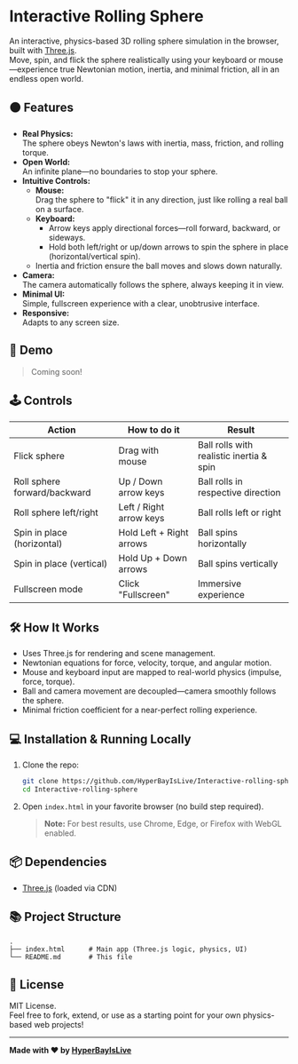 # Interactive Rolling Sphere

An interactive, physics-based 3D rolling sphere simulation in the browser, built with [Three.js](https://threejs.org/).  
Move, spin, and flick the sphere realistically using your keyboard or mouse—experience true Newtonian motion, inertia, and minimal friction, all in an endless open world.

## 🟠 Features

- **Real Physics:**  
  The sphere obeys Newton's laws with inertia, mass, friction, and rolling torque.
- **Open World:**  
  An infinite plane—no boundaries to stop your sphere.
- **Intuitive Controls:**  
  - **Mouse:**  
    Drag the sphere to "flick" it in any direction, just like rolling a real ball on a surface.
  - **Keyboard:**  
    - Arrow keys apply directional forces—roll forward, backward, or sideways.
    - Hold both left/right or up/down arrows to spin the sphere in place (horizontal/vertical spin).
  - Inertia and friction ensure the ball moves and slows down naturally.
- **Camera:**  
  The camera automatically follows the sphere, always keeping it in view.
- **Minimal UI:**  
  Simple, fullscreen experience with a clear, unobtrusive interface.
- **Responsive:**  
  Adapts to any screen size.

## 🚀 Demo

> Coming soon!

## 🕹️ Controls

| Action                        | How to do it            | Result                                      |
|-------------------------------|-------------------------|---------------------------------------------|
| Flick sphere                  | Drag with mouse         | Ball rolls with realistic inertia & spin    |
| Roll sphere forward/backward  | Up / Down arrow keys    | Ball rolls in respective direction          |
| Roll sphere left/right        | Left / Right arrow keys | Ball rolls left or right                    |
| Spin in place (horizontal)    | Hold Left + Right arrows| Ball spins horizontally                     |
| Spin in place (vertical)      | Hold Up + Down arrows   | Ball spins vertically                       |
| Fullscreen mode               | Click "Fullscreen"      | Immersive experience                        |

## 🛠️ How It Works

- Uses Three.js for rendering and scene management.
- Newtonian equations for force, velocity, torque, and angular motion.
- Mouse and keyboard input are mapped to real-world physics (impulse, force, torque).
- Ball and camera movement are decoupled—camera smoothly follows the sphere.
- Minimal friction coefficient for a near-perfect rolling experience.

## 💻 Installation & Running Locally

1. Clone the repo:
    ```sh
    git clone https://github.com/HyperBayIsLive/Interactive-rolling-sphere.git
    cd Interactive-rolling-sphere
    ```
2. Open `index.html` in your favorite browser (no build step required).

    > **Note:** For best results, use Chrome, Edge, or Firefox with WebGL enabled.

## 📦 Dependencies

- [Three.js](https://threejs.org/) (loaded via CDN)

## 📚 Project Structure

```
.
├── index.html      # Main app (Three.js logic, physics, UI)
└── README.md       # This file
```

## 📝 License

MIT License.  
Feel free to fork, extend, or use as a starting point for your own physics-based web projects!

---

**Made with ❤️ by [HyperBayIsLive](https://github.com/HyperBayIsLive)**
